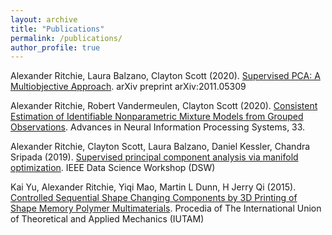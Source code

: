 ```yaml
---
layout: archive
title: "Publications"
permalink: /publications/
author_profile: true
---
```

Alexander Ritchie, Laura Balzano, Clayton Scott (2020). [Supervised PCA: A Multiobjective Approach](https://https://arxiv.org/pdf/2011.05309.pdf). arXiv preprint 	arXiv:2011.05309

Alexander Ritchie, Robert Vandermeulen, Clayton Scott (2020). [Consistent Estimation of Identifiable Nonparametric Mixture Models from Grouped Observations](https://papers.nips.cc/paper/2020/file/866d90e0921ac7b024b47d672445a086-Paper.pdf). Advances in Neural Information Processing Systems, 33.

Alexander Ritchie, Clayton Scott, Laura Balzano, Daniel Kessler, Chandra Sripada (2019). [Supervised principal component analysis via manifold optimization](../files/dsw2019lspca.pdf). IEEE Data Science Workshop (DSW)

Kai Yu, Alexander Ritchie, Yiqi Mao, Martin L Dunn, H Jerry Qi (2015). [Controlled Sequential Shape Changing Components by 3D Printing of Shape Memory Polymer Multimaterials](../files/controlled_shape.pdf). Procedia of The International Union of Theoretical and Applied Mechanics (IUTAM)
